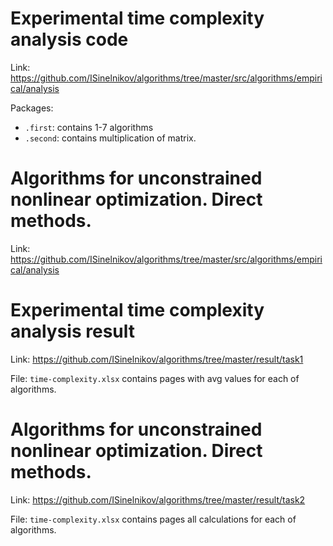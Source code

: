 # Experimental time complexity analysis code

Link: https://github.com/ISinelnikov/algorithms/tree/master/src/algorithms/empirical/analysis

Packages:
- `.first`: contains 1-7 algorithms
- `.second`: contains multiplication of matrix.

# Algorithms for unconstrained nonlinear optimization. Direct methods.

Link: https://github.com/ISinelnikov/algorithms/tree/master/src/algorithms/empirical/analysis

# Experimental time complexity analysis result

Link: https://github.com/ISinelnikov/algorithms/tree/master/result/task1

File: `time-complexity.xlsx` contains pages with avg values for each of algorithms.

# Algorithms for unconstrained nonlinear optimization. Direct methods.

Link: https://github.com/ISinelnikov/algorithms/tree/master/result/task2

File: `time-complexity.xlsx` contains pages all calculations for each of algorithms.